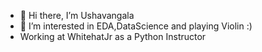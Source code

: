 - 👋 Hi there, I’m Ushavangala
- 👀 I’m interested in EDA,DataScience and playing Violin :)
- Working at WhitehatJr as a Python Instructor


<!---
Ushavangala/Ushavangala is a ✨ special ✨ repository because its `README.md` (this file) appears on your GitHub profile.
You can click the Preview link to take a look at your changes.
--->
